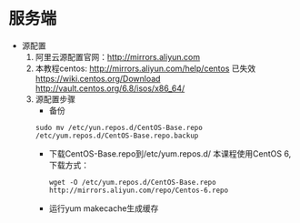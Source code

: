 # 服务端

- 源配置
    1. 阿里云源配置官网：http://mirrors.aliyun.com
    2. 本教程centos: http://mirrors.aliyun.com/help/centos 已失效
        https://wiki.centos.org/Download
        http://vault.centos.org/6.8/isos/x86_64/
    3. 源配置步骤
        - 备份 
        ```
        sudo mv /etc/yun.repos.d/CentOS-Base.repo /etc/yum.repos.d/CentOS-Base.repo.backup
        ```
        - 下载CentOS-Base.repo到/etc/yum.repos.d/
            本课程使用CentOS 6,下载方式：
            ```
            wget -O /etc/yum.repos.d/CentOS-Base.repo http://mirrors.aliyun.com/repo/Centos-6.repo
            ```

        - 运行yum makecache生成缓存
